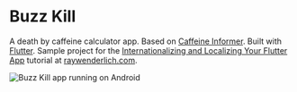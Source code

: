 # Buzz Kill

A death by caffeine calculator app. Based on [Caffeine Informer](https://www.caffeineinformer.com). Built with [Flutter](https://flutter.dev).
Sample project for the [Internationalizing and Localizing Your Flutter App](https://www.raywenderlich.com/10794904-internationalizing-and-localizing-your-flutter-app) tutorial at [raywenderlich.com](https://www.raywenderlich.com).

![Buzz Kill app running on Android](https://koenig-media.raywenderlich.com/uploads/2020/05/bk_final.gif)